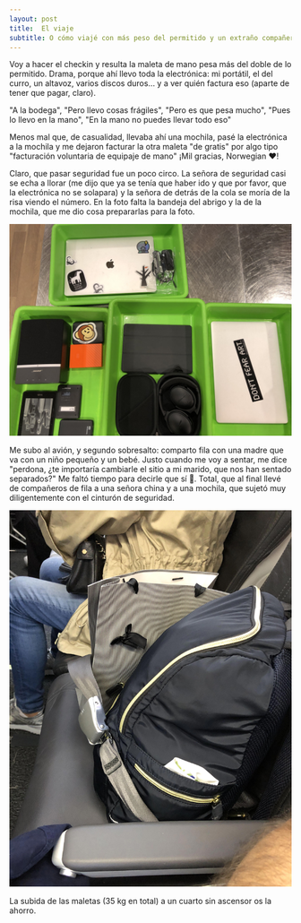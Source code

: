 ```yaml
---
layout: post
title:  El viaje
subtitle: O cómo viajé con más peso del permitido y un extraño compañero de asiento.
---
```

Voy a hacer el checkin y resulta la maleta de mano pesa más del doble de lo permitido. Drama, porque ahí llevo toda la electrónica: mi portátil, el del curro, un altavoz, varios discos duros... y a ver quién factura eso (aparte de tener que pagar, claro). 

"A la bodega", "Pero llevo cosas frágiles", "Pero es que pesa mucho", "Pues lo llevo en la mano", "En la mano no puedes llevar todo eso"

Menos mal que, de casualidad, llevaba ahí una mochila, pasé la electrónica a la mochila y me dejaron facturar la otra maleta "de gratis" por algo tipo "facturación voluntaria de equipaje de mano" ¡Mil gracias, Norwegian ❤️!

Claro, que pasar seguridad fue un poco circo. La señora de seguridad casi se echa a llorar (me dijo que ya se tenía que haber ido y que por favor, que la electrónica no se solapara) y la señora de detrás de la cola se moría de la risa viendo el número. En la foto falta la bandeja del abrigo y la de la mochila, que me dio cosa prepararlas para la foto.

![seguridad](/img/0002.jpg)

Me subo al avión, y segundo sobresalto: comparto fila con una madre que va con un niño pequeño y un bebé. Justo cuando me voy a sentar, me dice "perdona, ¿te importaría cambiarle el sitio a mi marido, que nos han sentado separados?" Me faltó tiempo para decirle que sí 😬. Total, que al final llevé de compañeros de fila a una señora china y a una mochila, que sujetó muy diligentemente con el cinturón de seguridad.

![mochila viajera](/img/0003.JPG)

La subida de las maletas (35 kg en total) a un cuarto sin ascensor os la ahorro.